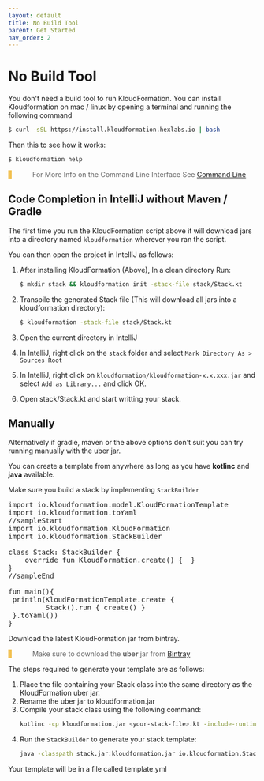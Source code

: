 ```yaml
---
layout: default
title: No Build Tool
parent: Get Started
nav_order: 2
---
```


<script src="https://unpkg.com/kotlin-playground@1"
 data-selector=".kotlin"
 data-server="https://playground.hexlabs.io"></script>
<style>
blockquote{
    color: #666;
    margin: 0;
    padding-left: 3em;
    border-left: 0.5em #f2c152 solid;
}
</style>

# No Build Tool

You don't need a build tool to run KloudFormation. You can install Kloudformation on mac / linux by opening a terminal and running the following command

```bash
$ curl -sSL https://install.kloudformation.hexlabs.io | bash
```

Then this to see how it works:
```bash
$ kloudformation help
```


> For More Info on the Command Line Interface See [Command Line](../command-line/command-line.html)

## Code Completion in IntelliJ without Maven / Gradle

The first time you run the KloudFormation script above it will download jars into a directory named `kloudformation` wherever you ran the script.

You can then open the project in IntelliJ as follows:

1. After installing KloudFormation (Above), In a clean directory Run:

     ```bash 
     $ mkdir stack && kloudformation init -stack-file stack/Stack.kt
     ```
 
2. Transpile the generated Stack file (This will download all jars into a kloudformation directory):

    ```bash 
    $ kloudformation -stack-file stack/Stack.kt
    ``` 

3. Open the current directory in IntelliJ

4. In IntelliJ, right click on the `stack` folder and select `Mark Directory As > Sources Root`

5. In IntelliJ, right click on `kloudformation/kloudformation-x.x.xxx.jar` and select `Add as Library...` and click OK.

6. Open stack/Stack.kt and start writting your stack.


## Manually

Alternatively if gradle, maven or the above options don't suit you can try running manually with the uber jar.

You can create a template from anywhere as long as you have **kotlinc** and **java** available.

Make sure you build a stack by implementing `StackBuilder`

<pre class="kotlin">
import io.kloudformation.model.KloudFormationTemplate
import io.kloudformation.toYaml
//sampleStart
import io.kloudformation.KloudFormation
import io.kloudformation.StackBuilder

class Stack: StackBuilder {
    override fun KloudFormation.create() {  }
}
//sampleEnd

fun main(){
 println(KloudFormationTemplate.create {
         Stack().run { create() }
 }.toYaml())
}
</pre>

Download the latest KloudFormation jar from bintray.

> Make sure to download the **uber** jar from [Bintray](https://bintray.com/hexlabsio/kloudformation/kloudformation/_latestVersion#files)

The steps required to generate your template are as follows:

1. Place the file containing your Stack class into the same directory as the KloudFormation uber jar.
2. Rename the uber jar to kloudformation.jar
3. Compile your stack class using the following command:
    ```bash
    kotlinc -cp kloudformation.jar <your-stack-file>.kt -include-runtime -d stack.jar
    ```
4. Run the `StackBuilder` to generate your stack template:
    ```bash
    java -classpath stack.jar:kloudformation.jar io.kloudformation.StackBuilderKt Stack template.yml
    ```

Your template will be in a file called template.yml